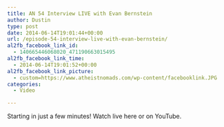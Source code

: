 ```yaml
---
title: AN 54 Interview LIVE with Evan Bernstein
author: Dustin
type: post
date: 2014-06-14T19:01:44+00:00
url: /episode-54-interview-live-with-evan-bernstein/
al2fb_facebook_link_id:
  - 140665446068020_471190663015495
al2fb_facebook_link_time:
  - 2014-06-14T19:01:52+00:00
al2fb_facebook_link_picture:
  - custom=https://www.atheistnomads.com/wp-content/facebooklink.JPG
categories:
  - Video

---
```

Starting in just a few minutes! Watch live here or on YouTube.

<div class="embed-container">
</div>